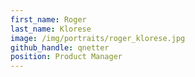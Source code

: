 ```yaml
---
first_name: Roger
last_name: Klorese
image: /img/portraits/roger_klorese.jpg
github_handle: qnetter
position: Product Manager
---
```

